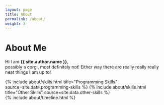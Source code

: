 ```yaml
---
layout: page
title: About
permalink: /about/
weight: 3
---
```


# **About Me**

Hi I am **{{ site.author.name }}**,<br>
possibly a corgi, most definitely not!  Either way there are really really really neat things I am up to!

<div class="row">
{% include about/skills.html title="Programming Skills" source=site.data.programming-skills %}
{% include about/skills.html title="Other Skills" source=site.data.other-skills %}
</div>

<div class="row">
{% include about/timeline.html %}
</div>
